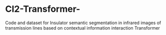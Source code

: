 # CI2-Transformer-
Code and dataset for Insulator semantic segmentation in infrared images of transmission lines based on contextual information interaction Transformer
